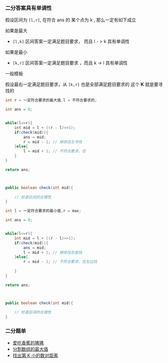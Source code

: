 
### 二分答案具有单调性

假设区间为 `[l,r]`, 在符合 ans 的 某个点为 k , 那么一定有如下成立

如果是最大

- `[l,k]` 区间答案一定满足题目要求， 而且 l - > k 具有单调性

如果是最小

- `[k,r]` 区间答案一定满足题目要求 ，而且 k -> l 具有单调性


一般模板

假设最右一定满足题目要求，从 `[k,r]` 也是全部满足题目要求的 这个 **K** 就是要寻找的
```java
int r = 一定符合要求的最大值,l = 不符合要求的;

int ans = 0;


while(l<=r){
    int mid = l + ((r - l)>>1);
    if(check(mid)){
        ans = mid;
        r = mid - 1; // 继续往左寻找
    }else{
        l = mid + 1; // 不符合要求，往
    }
}

return ans;



public boolean check(int mid){
    
    // 检查区间的合理性
}


```




```java
int l = 一定符合要求的最小值,r = max;

int ans = 0;


while(l<=r){
    int mid = l + ((r - l)>>1);
    if(check(mid)){
        ans = mid;
        l = mid + 1; // 继续往右查找
    }else{
        r = mid - 1; // 不符合要求，往左边找
       
    }
}

return ans;



public boolean check(int mid){
    
    // 检查区间的合理性
}


```



### 二分题单

- [爱吃香蕉的狒狒](https://leetcode.cn/problems/nZZqjQ/)
- [分割数组的最大值](https://leetcode.cn/problems/split-array-largest-sum/)
- [找出第 K 小的数对距离](https://leetcode.cn/problems/find-k-th-smallest-pair-distance)

